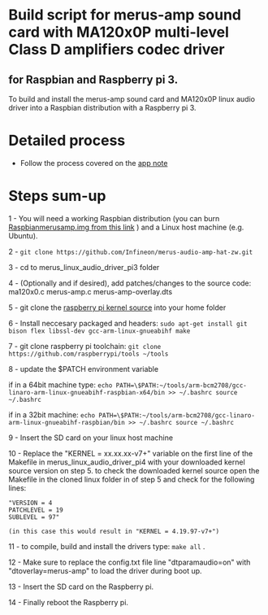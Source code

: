# Build script for merus-amp sound card with MA120x0P  multi-level Class D amplifiers codec driver

## for Raspbian and Raspberry pi 3.

To build and install the merus-amp sound card and MA120x0P linux audio driver into a Raspbian distribution with a Raspberry pi 3.

# Detailed process
- Follow the process covered on the [app note](https://www.infineon.com/dgdl/Infineon-KIT_40W_AMP_HAT_ZW-ApplicationNotes-v01_00-EN.pdf?fileId=5546d4626eab8fbf016eef808ad46be9)

# Steps sum-up
1 - You will need a working Raspbian distribution (you can burn [Raspbianmerusamp.img from this link](link) ) and a Linux host machine (e.g. Ubuntu).

2 - `git clone https://github.com/Infineon/merus-audio-amp-hat-zw.git`

3 - cd to merus_linux_audio_driver_pi3 folder

4 - (Optionally and if desired), add patches/changes to the source code:
  ma120x0.c
  merus-amp.c
  merus-amp-overlay.dts

5 - git clone the [raspberry pi kernel source](https://github.com/raspberrypi/linux) into your home folder

6 - Install neccesary packaged and headers: `sudo apt-get install git bison flex libssl-dev gcc-arm-linux-gnueabihf make`

7 - git clone raspberry pi toolchain: `git clone https://github.com/raspberrypi/tools ~/tools`

8 - update the $PATCH environment variable

  if in a 64bit machine type:
  `echo PATH=\$PATH:~/tools/arm-bcm2708/gcc-linaro-arm-linux-gnueabihf-raspbian-x64/bin >> ~/.bashrc
  source ~/.bashrc`

  if in a 32bit machine:
  `echo PATH=\$PATH:~/tools/arm-bcm2708/gcc-linaro-arm-linux-gnueabihf-raspbian/bin >> ~/.bashrc
  source ~/.bashrc`

9 - Insert the SD card on your linux host machine

10 - Replace the "KERNEL = xx.xx.xx-v7+" variable on the first line of the Makefile in merus_linux_audio_driver_pi4  with your downloaded kernel source
    version on step 5. to check the downloaded kernel source open the Makefile in the cloned linux folder in of step 5 and check for the following lines:

    "VERSION = 4
    PATCHLEVEL = 19
    SUBLEVEL = 97"

    (in this case this would result in "KERNEL = 4.19.97-v7+")

11 - to compile, build and install the drivers type: `make all` .

12 - Make sure to replace the config.txt file line "dtparamaudio=on" with "dtoverlay=merus-amp" to load the driver during boot up.

13 - Insert the SD card on the Raspberry pi.

14  - Finally reboot the Raspberry pi.
